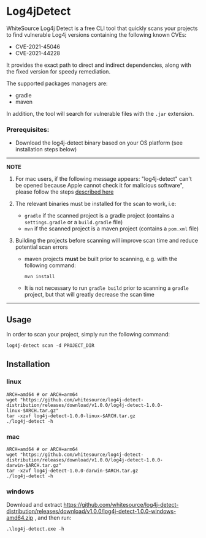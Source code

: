 # Log4jDetect

WhiteSource Log4j Detect is a free CLI tool that quickly scans your projects to find vulnerable Log4j versions
containing the following known CVEs:

* CVE-2021-45046
* CVE-2021-44228

It provides the exact path to direct and indirect dependencies, along with the fixed version for speedy remediation.

The supported packages managers are:

* gradle
* maven

In addition, the tool will search for vulnerable files with the `.jar` extension.

### Prerequisites:

* Download the log4j-detect binary based on your OS platform (see installation steps below)

---
**NOTE**

1. For mac users, if the following message appears:
   "log4j-detect" can't be opened because Apple cannot check it for malicious software", please follow the steps
   [described here](https://support.apple.com/en-il/guide/mac-help/mchleab3a043/mac)


2. The relevant binaries must be installed for the scan to work, i.e:
    * `gradle` if the scanned project is a gradle project (contains a `settings.gradle` or a `build.gradle` file)
    * `mvn` if the scanned project is a maven project (contains a `pom.xml` file)


3. Building the projects before scanning will improve scan time and reduce potential scan errors

    * maven projects __must__ be built prior to scanning, e.g. with the following command:
       ```shell
       mvn install
       ```
    * It is not necessary to run `gradle build` prior to scanning a `gradle` project, but that will greatly decrease the
      scan time

---

## Usage

In order to scan your project, simply run the following command:

```shell
log4j-detect scan -d PROJECT_DIR
```

## Installation

### linux

```shell
ARCH=amd64 # or ARCH=arm64
wget "https://github.com/whitesource/log4j-detect-distribution/releases/download/v1.0.0/log4j-detect-1.0.0-linux-$ARCH.tar.gz"
tar -xzvf log4j-detect-1.0.0-linux-$ARCH.tar.gz
./log4j-detect -h
```

### mac

```shell
ARCH=amd64 # or ARCH=arm64 
wget "https://github.com/whitesource/log4j-detect-distribution/releases/download/v1.0.0/log4j-detect-1.0.0-darwin-$ARCH.tar.gz"
tar -xzvf log4j-detect-1.0.0-darwin-$ARCH.tar.gz
./log4j-detect -h
```

### windows

Download and
extract https://github.com/whitesource/log4j-detect-distribution/releases/download/v1.0.0/log4j-detect-1.0.0-windows-amd64.zip
, and then run:

```shell
.\log4j-detect.exe -h
```
